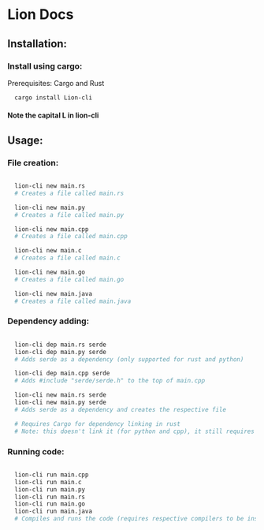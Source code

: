 # Lion Docs

## Installation:
### Install using cargo:
Prerequisites: Cargo and Rust

```bash
  cargo install Lion-cli
```
#### Note the capital L in lion-cli

## Usage:


### File creation:
```bash

  lion-cli new main.rs
  # Creates a file called main.rs

  lion-cli new main.py
  # Creates a file called main.py

  lion-cli new main.cpp
  # Creates a file called main.cpp

  lion-cli new main.c
  # Creates a file called main.c

  lion-cli new main.go
  # Creates a file called main.go

  lion-cli new main.java
  # Creates a file called main.java

```


### Dependency adding:

```bash

  lion-cli dep main.rs serde
  lion-cli dep main.py serde
  # Adds serde as a dependency (only supported for rust and python)

  lion-cli dep main.cpp serde
  # Adds #include "serde/serde.h" to the top of main.cpp

  lion-cli new main.rs serde
  lion-cli new main.py serde
  # Adds serde as a dependency and creates the respective file

  # Requires Cargo for dependency linking in rust
  # Note: this doesn't link it (for python and cpp), it still requires you to create the CMake file

```

### Running code:

```bash

  lion-cli run main.cpp
  lion-cli run main.c
  lion-cli run main.py
  lion-cli run main.rs
  lion-cli run main.go
  lion-cli run main.java
  # Compiles and runs the code (requires respective compilers to be installed and setup)

```
